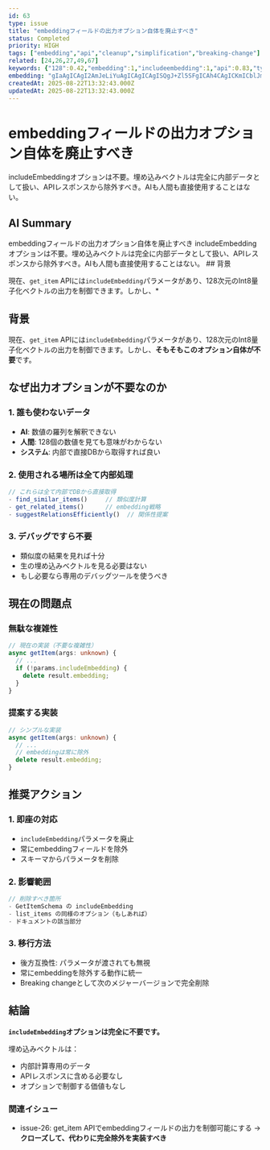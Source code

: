 ```yaml
---
id: 63
type: issue
title: "embeddingフィールドの出力オプション自体を廃止すべき"
status: Completed
priority: HIGH
tags: ["embedding","api","cleanup","simplification","breaking-change"]
related: [24,26,27,49,67]
keywords: {"128":0.42,"embedding":1,"includeembedding":1,"api":0.83,"typescript":0.83}
embedding: "gIaAgICAgI2AmJeLiYuAgICAgICAgISQgJ+Zl5SFgICAh4CAgICKmICblJmYgICAgJaAgICAhpOAnoiPkoCAgICfgICAgIuRgJOAg4eGgICAmoCAgICMi4CFhICKgoCAgJ6AgICAh4eAgJCIiYiAgICVgICAgIGIgImZgYGMgIA="
createdAt: 2025-08-22T13:32:43.000Z
updatedAt: 2025-08-22T13:32:43.000Z
---
```


# embeddingフィールドの出力オプション自体を廃止すべき

includeEmbeddingオプションは不要。埋め込みベクトルは完全に内部データとして扱い、APIレスポンスから除外すべき。AIも人間も直接使用することはない。

## AI Summary

embeddingフィールドの出力オプション自体を廃止すべき includeEmbeddingオプションは不要。埋め込みベクトルは完全に内部データとして扱い、APIレスポンスから除外すべき。AIも人間も直接使用することはない。 ## 背景

現在、`get_item` APIには`includeEmbedding`パラメータがあり、128次元のInt8量子化ベクトルの出力を制御できます。しかし、*

## 背景

現在、`get_item` APIには`includeEmbedding`パラメータがあり、128次元のInt8量子化ベクトルの出力を制御できます。しかし、**そもそもこのオプション自体が不要**です。

## なぜ出力オプションが不要なのか

### 1. 誰も使わないデータ
- **AI**: 数値の羅列を解釈できない
- **人間**: 128個の数値を見ても意味がわからない
- **システム**: 内部で直接DBから取得すれば良い

### 2. 使用される場所は全て内部処理
```typescript
// これらは全て内部でDBから直接取得
- find_similar_items()     // 類似度計算
- get_related_items()      // embedding戦略
- suggestRelationsEfficiently()  // 関係性提案
```

### 3. デバッグですら不要
- 類似度の結果を見れば十分
- 生の埋め込みベクトルを見る必要はない
- もし必要なら専用のデバッグツールを使うべき

## 現在の問題点

### 無駄な複雑性
```typescript
// 現在の実装（不要な複雑性）
async getItem(args: unknown) {
  // ...
  if (!params.includeEmbedding) {
    delete result.embedding;
  }
}
```

### 提案する実装
```typescript
// シンプルな実装
async getItem(args: unknown) {
  // ...
  // embeddingは常に除外
  delete result.embedding;
}
```

## 推奨アクション

### 1. 即座の対応
- `includeEmbedding`パラメータを廃止
- 常にembeddingフィールドを除外
- スキーマからパラメータを削除

### 2. 影響範囲
```typescript
// 削除すべき箇所
- GetItemSchema の includeEmbedding
- list_items の同様のオプション（もしあれば）
- ドキュメントの該当部分
```

### 3. 移行方法
- 後方互換性: パラメータが渡されても無視
- 常にembeddingを除外する動作に統一
- Breaking changeとして次のメジャーバージョンで完全削除

## 結論

**`includeEmbedding`オプションは完全に不要です。**

埋め込みベクトルは：
- 内部計算専用のデータ
- APIレスポンスに含める必要なし
- オプションで制御する価値もなし

### 関連イシュー
- issue-26: get_item APIでembeddingフィールドの出力を制御可能にする
  → **クローズして、代わりに完全除外を実装すべき**
